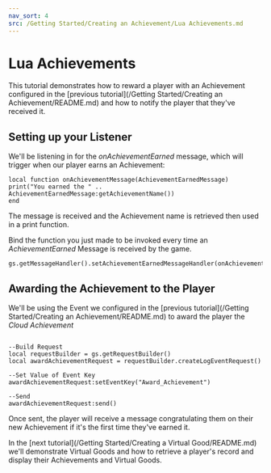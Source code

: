 ```yaml
---
nav_sort: 4
src: /Getting Started/Creating an Achievement/Lua Achievements.md
---
```


# Lua Achievements

This tutorial demonstrates how to reward a player with an Achievement configured in the [previous tutorial](/Getting Started/Creating an Achievement/README.md) and how to notify the player that they've received it.

## Setting up your Listener

We'll be listening in for the *onAchievementEarned* message, which will trigger when our player earns an Achievement:

```
local function onAchievementMessage(AchievementEarnedMessage)
print("You earned the " .. AchievementEarnedMessage:getAchievementName())
end

```

The message is received and the Achievement name is retrieved then used in a print function.

Bind the function you just made to be invoked every time an *AchievementEarned* Message is received by the game.

```
gs.getMessageHandler().setAchievementEarnedMessageHandler(onAchievementMessage)

```

## Awarding the Achievement to the Player

We'll be using the Event we configured in the [previous tutorial](/Getting Started/Creating an Achievement/README.md) to award the player the *Cloud Achievement*

```

--Build Request
local requestBuilder = gs.getRequestBuilder()
local awardAchievementRequest = requestBuilder.createLogEventRequest()

--Set Value of Event Key
awardAchievementRequest:setEventKey("Award_Achievement")

--Send
awardAchievementRequest:send()

```
Once sent, the player will receive a message congratulating them on their new Achievement if it's the first time they've earned it.

In the [next tutorial](/Getting Started/Creating a Virtual Good/README.md) we'll demonstrate Virtual Goods and how to retrieve a player's record and display their Achievements and Virtual Goods.  
